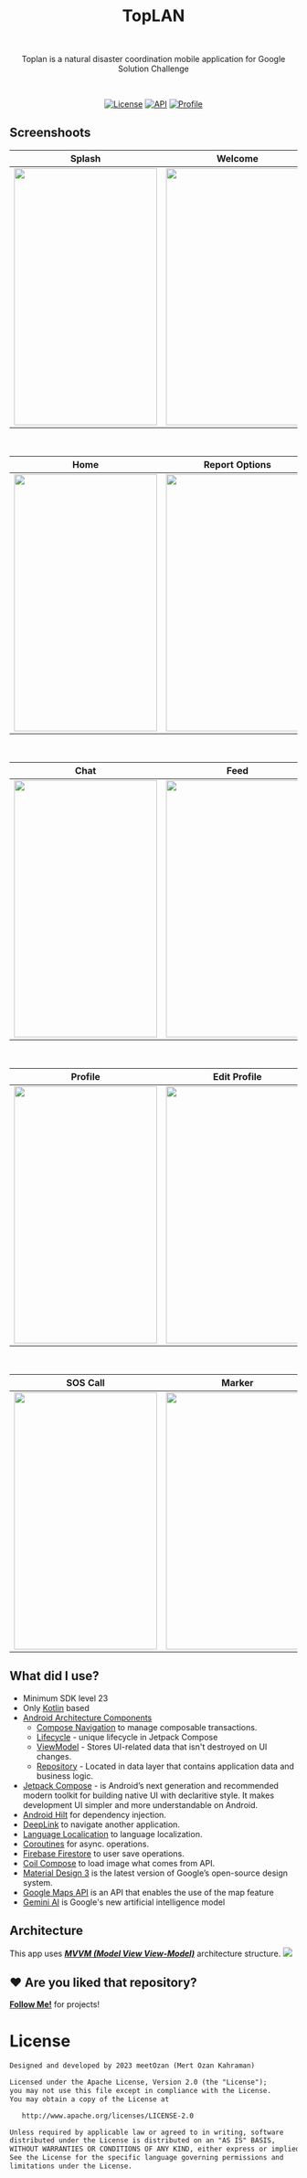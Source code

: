 <h1 align="center">TopLAN</h1></br>
<p align="center">  
  Toplan is a natural disaster coordination mobile application for Google Solution Challenge
</p>
</br>

<p align="center">
  <a href="https://opensource.org/licenses/Apache-2.0"><img alt="License" src="https://img.shields.io/badge/License-Apache%202.0-red.svg"/></a>
  <a href="https://android-arsenal.com/api?level=23"><img alt="API" src="https://img.shields.io/badge/API-23%2B-brightgreen.svg?style=flat"/></a>
  <a href="https://github.com/meetOzab"><img alt="Profile" src="https://img.shields.io/badge/github-meetOzan-blue"/></a> 
</p>

## Screenshoots
| Splash | Welcome | Sign Up |
| ------ | ---- | ------ |
|<img src="https://github.com/meetOzan/TopLAN/assets/99891928/2ad7b021-b5fd-4501-ab7c-3de19b5add6c" width="250" height="450"/>|<img src="https://github.com/meetOzan/TopLAN/assets/99891928/c2a50758-a4ad-41a9-b6ee-5c37bf3baa70)" width="250" height="450"/>|<img src="https://github.com/meetOzan/TopLAN/assets/99891928/76dcbb73-8bf9-4276-9f81-b5a8f5501850" width="250" height="450"/>|

</br>

| Home | Report Options | Report |
| --- | ------- | ------- |
|<img src= "https://github.com/meetOzan/TopLAN/assets/99891928/f619bca8-0df3-4169-a46f-ad7e6f93388b" width="250" height="450"/>|<img src= "https://github.com/meetOzan/TopLAN/assets/99891928/21bb4ca7-c8b1-4c9a-86b1-c1d445f3230d)" width="250" height="450"/>|<img src="https://github.com/meetOzan/TopLAN/assets/99891928/8d420082-c28e-4e83-b9be-f9eba9c4be35" width="250" height="450"/>|

</br>

| Chat | Feed | News |
| --------- | ------ | ------- |
|<img src="https://github.com/meetOzan/TopLAN/assets/99891928/e4770b3d-0508-4ab2-bedc-e7442dc3a303" width="250" height="450"/>|<img src="https://github.com/meetOzan/TopLAN/assets/99891928/fbe05d07-7a5a-4c84-b11b-a5374bd4d854" width="250" height="450"/>|<img src="https://github.com/meetOzan/TopLAN/assets/99891928/f7c61aa5-471e-4fdd-bfee-2210158b6c15" width="250" height="450"/>|

</br>

| Profile | Edit Profile | Settings |
| --------- | ------- | ------- |
|<img src= "https://github.com/meetOzan/TopLAN/assets/99891928/545c4565-6329-4b81-880a-6111e6f8a6d1" width="250" height="450"/>|<img src = "https://github.com/meetOzan/TopLAN/assets/99891928/3234f098-8be4-4273-8ffa-3ee87c722587" width="250" height="450"/> | <img src= "https://github.com/meetOzan/TopLAN/assets/99891928/2e9fa51a-2b22-4764-830e-51b4c4e7e534" width="250" height="450"/> |

</br>

| SOS Call | Marker | Contact Us |
| --------- | ------- | ------- |
|<img src="https://github.com/meetOzan/TopLAN/assets/99891928/7d1946b8-2847-49fa-9c25-a0ab6efce898" width="250" height="450"/>|<img src="https://github.com/meetOzan/TopLAN/assets/99891928/b3132884-faaf-4351-b8c0-51e076eec948)" width="250" height="450"/> | <img src="https://github.com/meetOzan/TopLAN/assets/99891928/22e3896e-45f8-447b-8aab-ff5fd5903094" width="250" height="450"/> |

## What did I use?
- Minimum SDK level 23
- Only [Kotlin](https://kotlinlang.org/) based
- [Android Architecture Components](https://developer.android.com/topic/libraries/architecture)
  - [Compose Navigation](https://developer.android.com/jetpack/compose/navigation) to manage composable transactions.
  - [Lifecycle](https://developer.android.com/topic/libraries/architecture/lifecycle) - unique lifecycle in Jetpack Compose
  - [ViewModel](https://developer.android.com/topic/libraries/architecture/viewmodel) - Stores UI-related data that isn't destroyed on UI changes. 
  - [Repository](https://developer.android.com/topic/architecture/data-layer) - Located in data layer that contains application data and business logic.
- [Jetpack Compose](https://developer.android.com/jetpack/compose) - is Android’s next generation and recommended modern toolkit for building native UI with declaritive style. It makes development UI simpler and more understandable on Android.
- [Android Hilt](https://developer.android.com/training/dependency-injection/hilt-android) for dependency injection.
- [DeepLink](https://developer.android.com/training/app-links/deep-linking) to navigate another application.
- [Language Localication](https://developer.android.com/guide/topics/resources/localization) to language localization.
- [Coroutines](https://github.com/Kotlin/kotlinx.coroutines) for async. operations.
- [Firebase Firestore](https://firebase.google.com/docs/firestore/quickstart) to user save operations.
- [Coil Compose](https://coil-kt.github.io/coil/compose/) to load image what comes from API.
- [Material Design 3](https://m3.material.io/) is the latest version of Google’s open-source design system.
- [Google Maps API](https://m3.material.io/) is an API that enables the use of the map feature
- [Gemini AI](https://m3.material.io/) is Google's new artificial intelligence model

## Architecture
This app uses [***MVVM (Model View View-Model)***](https://developer.android.com/jetpack/docs/guide#recommended-app-arch) architecture structure.
![](https://i.stack.imgur.com/cr3Qk.png)


## :heart: Are you liked that repository? 
__[Follow Me!](https://github.com/meetOzan)__ for projects!


# License
```xml
Designed and developed by 2023 meetOzan (Mert Ozan Kahraman)

Licensed under the Apache License, Version 2.0 (the "License");
you may not use this file except in compliance with the License.
You may obtain a copy of the License at

   http://www.apache.org/licenses/LICENSE-2.0

Unless required by applicable law or agreed to in writing, software
distributed under the License is distributed on an "AS IS" BASIS,
WITHOUT WARRANTIES OR CONDITIONS OF ANY KIND, either express or implied.
See the License for the specific language governing permissions and
limitations under the License.
```
